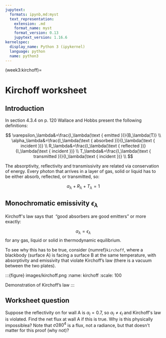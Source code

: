 ```yaml
---
jupytext:
  formats: ipynb,md:myst
  text_representation:
    extension: .md
    format_name: myst
    format_version: 0.13
    jupytext_version: 1.16.6
kernelspec:
  display_name: Python 3 (ipykernel)
  language: python
  name: python3
---
```


(week3:kirchoff)=
# Kirchoff worksheet

## Introduction

In section 4.3.4 on p. 120 Wallace and Hobbs present the following definitions:

$$
\varepsilon_\lambda&=\frac{I_\lambda(\text { emitted })}{B_\lambda(T)} \\
\alpha_\lambda&=\frac{I_\lambda(\text { absorbed })}{I_\lambda(\text { incident })} \\
R_\lambda&=\frac{I_\lambda(\text { reflected })}{I_\lambda(\text { incident })} \\
T_\lambda&=\frac{I_\lambda(\text { transmitted })}{I_\lambda(\text { incident })} \\
$$

The absorptivity, reflectivity and transmissivity are related via conservation of energy.  Every photon that arrives in a layer of gas, solid or liquid has to be either absorb, reflected, or transmitted, so:

$$
\alpha_\lambda + R_\lambda + T_\lambda = 1
$$

## Monochromatic emissivity $\epsilon_\lambda$

Kirchoff's law says that  “good absorbers are good emitters” or more exactly:

$$
\alpha_\lambda = \epsilon_\lambda 
$$
for any gas, liquid or solid in thermodynamic equilibrium.

To see why this has to be true, consider {numref}`kirchoff`, where a blackbody (surface A) is facing a surface B at the same temperature, with absorptivity and emissivity that violate Kirchoff’s law (there is a vacuum between the two plates). 

:::{figure} images/kirchoff.png
:name: kirchoff
:scale: 100

Demonstration of Kirchoff’s law
:::


## Worksheet question


Suppose the reflectivity on for wall A is $\alpha_l =0.7$, so  $\alpha_l \neq \epsilon_l$ and Kirchoff's law is violated.  Find the net flux at wall A if this is true.   Why is this physically impossiblea?  Note that $\sigma 280^4$ is a flux, not a radiance, but that doesn't matter for this proof  (why not)?


